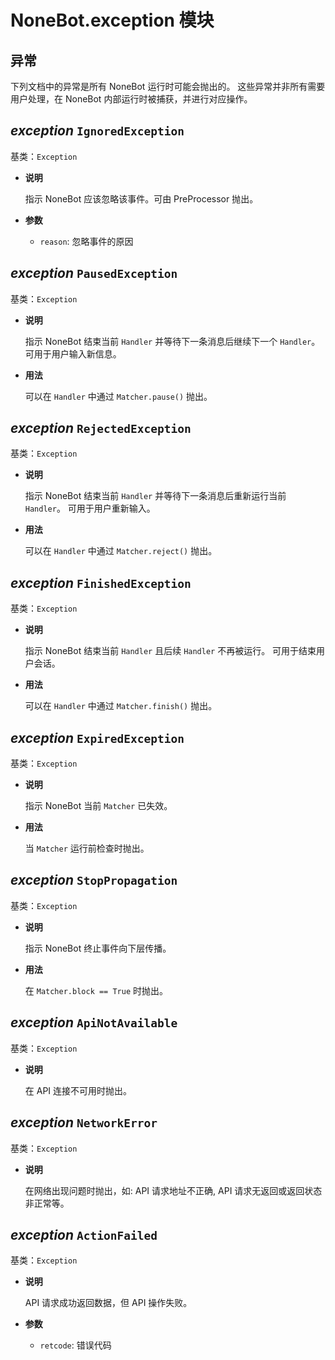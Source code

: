 # NoneBot.exception 模块

## 异常

下列文档中的异常是所有 NoneBot 运行时可能会抛出的。
这些异常并非所有需要用户处理，在 NoneBot 内部运行时被捕获，并进行对应操作。


## _exception_ `IgnoredException`

基类：`Exception`


* **说明**

    指示 NoneBot 应该忽略该事件。可由 PreProcessor 抛出。



* **参数**

    
    * `reason`: 忽略事件的原因



## _exception_ `PausedException`

基类：`Exception`


* **说明**

    指示 NoneBot 结束当前 `Handler` 并等待下一条消息后继续下一个 `Handler`。
    可用于用户输入新信息。



* **用法**

    可以在 `Handler` 中通过 `Matcher.pause()` 抛出。



## _exception_ `RejectedException`

基类：`Exception`


* **说明**

    指示 NoneBot 结束当前 `Handler` 并等待下一条消息后重新运行当前 `Handler`。
    可用于用户重新输入。



* **用法**

    可以在 `Handler` 中通过 `Matcher.reject()` 抛出。



## _exception_ `FinishedException`

基类：`Exception`


* **说明**

    指示 NoneBot 结束当前 `Handler` 且后续 `Handler` 不再被运行。
    可用于结束用户会话。



* **用法**

    可以在 `Handler` 中通过 `Matcher.finish()` 抛出。



## _exception_ `ExpiredException`

基类：`Exception`


* **说明**

    指示 NoneBot 当前 `Matcher` 已失效。



* **用法**

    当 `Matcher` 运行前检查时抛出。



## _exception_ `StopPropagation`

基类：`Exception`


* **说明**

    指示 NoneBot 终止事件向下层传播。



* **用法**

    在 `Matcher.block == True` 时抛出。



## _exception_ `ApiNotAvailable`

基类：`Exception`


* **说明**

    在 API 连接不可用时抛出。



## _exception_ `NetworkError`

基类：`Exception`


* **说明**

    在网络出现问题时抛出，如: API 请求地址不正确, API 请求无返回或返回状态非正常等。



## _exception_ `ActionFailed`

基类：`Exception`


* **说明**

    API 请求成功返回数据，但 API 操作失败。



* **参数**

    
    * `retcode`: 错误代码
